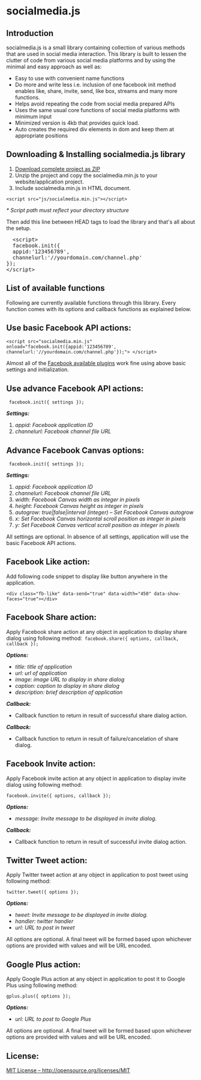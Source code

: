 <h1>socialmedia.js</h1>
<h2>Introduction</h2>
<p>socialmedia.js is a small library containing collection of various methods that are used in social media interaction. This library is built to lessen the clutter of code from various social media platforms and by using the minimal and easy approach as well as: </p>
<ul>
  <li>Easy to use with convenient name functions</li>
  <li>Do more and write less i.e. inclusion of one facebook init method enables like, share, invite, send, like box, streams and many more functions.</li>
  <li>Helps avoid repeating the code from social media prepared APIs</li>
  <li>Uses the same usual core functions of social media platforms with minimum input</li>
  <li>Minimized version is 4kb that provides quick load.</li>
  <li>Auto creates the required div elements in dom and keep them at appropriate positions</li>
</ul>
<h2> Downloading &amp; Installing socialmedia.js library </h2>
<ol>
  <li><a href="https://github.com/jabranr/socialmedia.js/archive/master.zip?utm_source=github&utm_medium=readme&utm_campaign=downloads">Download complete project as ZIP</a></li>
  <li>Unzip the project and copy the socialmedia.min.js to your website/application project.</li>
  <li>Include socialmedia.min.js in HTML document.</li>
</ol>
<p><code>&lt;script src="js/socialmedia.min.js"&gt;&lt;/script&gt;</code></p>
<p><em>* Script path must reflect your directory structure</em></p>
<p>Then add this line between HEAD tags to load the library and that's all about the setup.</p>
<p><pre>
  &lt;script&gt;
  facebook.init({
  appid:'123456789', 
  channelurl:'//yourdomain.com/channel.php'
});
&lt;/script&gt;</pre></p>
<h2>List of available functions </h2>
<p>Following are currently available functions through this library. Every function comes with its options and callback functions as explained below.</p>
<h2> Use basic Facebook API actions: </h2>
<p><code>&lt;script src="socialmedia.min.js" onload="facebook.init({appid:'123456789', channelurl:'//yourdomain.com/channel.php'});"&gt; </code><code>&lt;/script&gt;</code></p>
<p>Almost all of the <a href="https://developers.facebook.com/docs/plugins/" target="_blank">Facebook available plugins</a> work fine using above basic settings and initialization.</p>
<h2> Use advance Facebook API actions:</h2>
<p><code> facebook.init({ settings }); </code> </p>
<p><strong><em>Settings:</em></strong> </p>
<ol>
  <li><em> appid: Facebook application ID </em> </li>
  <li><em> channelurl: Facebook channel file URL </em> </li>
</ol>
<h2> Advance Facebook Canvas options:</h2>
<p><code> facebook.init({ settings });</code></p>
<p><strong><em>Settings: </em></strong></p>
<ol>
  <li><em> appid: Facebook application ID </em> </li>
  <li><em> channelurl: Facebook channel file URL </em> </li>
  <li><em> width: Facebook Canvas width as integer in pixels </em> </li>
  <li><em> height: Facebook Canvas height as integer in pixels </em> </li>
  <li><em> autogrow: true|false|interval (integer) – Set Facebook Canvas autogrow </em> </li>
  <li><em> x: Set Facebook Canvas horizontal scroll position as integer in pixels </em> </li>
  <li><em> y: Set Facebook Canvas vertical scroll position as integer in pixels </em> </li>
</ol>
<p> All settings are optional. In absence of all settings, application will use the basic Facebook API actions.</p>
<h2>Facebook Like action:</h2>
<p>Add following code snippet to display like button anywhere in the application.</p>
<p><code>&lt;div class="fb-like" data-send="true" data-width="450" data-show-faces="true"&gt;&lt;/div&gt;</code></p>
<h2>Facebook Share action:</h2>
<p>Apply Facebook share action at any object in application to display share dialog using following method:<code> facebook.share({ options, callback, callback });</code></p>
<p><strong> <em>Options:</em></strong></p>
<ul>
  <li><em> title: title of application </em> </li>
  <li><em> url: url of application </em> </li>
  <li><em> image: image URL to display in share dialog </em> </li>
  <li><em> caption: caption to display in share dialog </em> </li>
  <li><em> description: brief description of application </em> </li>
</ul>
<p> <em><strong>Callback:</strong></em><strong></strong></p>
<ul>
  <li>Callback function to return in result of successful share dialog action.</li>
</ul>
<p><strong><em>Callback:</em></strong></p>
<ul>
  <li>Callback function to return in result of failure/cancelation of share dialog.</li>
</ul>
<h2>Facebook Invite action:</h2>
<p>Apply Facebook invite action at any object in application to display invite dialog using following method:</p>
<p><code>facebook.invite({ options, callback });</code></p>
<p><em><strong>Options: </strong></em><strong></strong></p>
<ul>
  <li><em> message: Invite message to be displayed in invite dialog. </em> </li>
</ul>
<p> <em><strong>Callback:</strong></em><strong></strong></p>
<ul>
  <li>Callback function to return in result of successful invite dialog action.</li>
</ul>
<h2>Twitter Tweet action:</h2>
<p>Apply Twitter tweet action at any object in application to post tweet using following method:</p>
<p><code>twitter.tweet({ options });</code></p>
<p><strong><em>Options:</em></strong></p>
<ul>
  <li><em> tweet: Invite message to be displayed in invite dialog. </em> </li>
  <li><em> handler: twitter handler </em> </li>
  <li><em> url: URL to post in tweet </em> </li>
</ul>
<p> All options are optional. A final tweet will be formed based upon whichever options are provided with values and will be URL encoded.</p>
<h2>Google Plus action:</h2>
<p>Apply Google Plus action at any object in application to post it to Google Plus using following method:</p>
<p><code>gplus.plus({ options });</code></p>
<p><strong><em>Options:</em></strong></p>
<ul>
  <li><em> url: URL to post to Google Plus </em> </li>
</ul>
<p> All options are optional. A final tweet will be formed based upon whichever options are provided with values and will be URL encoded.</p>
<h2>License:</h2>
<p><a target="_blank" href="http://opensource.org/licenses/MIT">MIT License – http://opensource.org/licenses/MIT</a></p>
